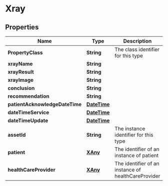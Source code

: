 
# Xray

## Properties
Name | Type | Description | Notes
------------ | ------------- | ------------- | -------------
**PropertyClass** | **String** | The class identifier for this type |  [optional]
**xrayName** | **String** |  | 
**xrayResult** | **String** |  | 
**xrayImage** | **String** |  |  [optional]
**conclusion** | **String** |  |  [optional]
**recommendation** | **String** |  |  [optional]
**patientAcknowledgeDateTime** | [**DateTime**](DateTime.md) |  |  [optional]
**dateTimeService** | [**DateTime**](DateTime.md) |  | 
**dateTimeUpdate** | [**DateTime**](DateTime.md) |  | 
**assetId** | **String** | The instance identifier for this type | 
**patient** | [**XAny**](XAny.md) | The identifier of an instance of patient | 
**healthCareProvider** | [**XAny**](XAny.md) | The identifier of an instance of healthCareProvider | 



